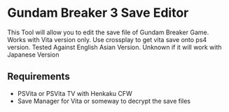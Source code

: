 # Gundam Breaker 3 Save Editor
This Tool will allow you to edit the save file of Gundam Breaker Game.   Works with Vita version only.  Use crossplay to get vita save onto ps4 version.  Tested Against English Asian Version.  Unknown if it will work with Japanese Version

## Requirements
* PSVita or PSVita TV with Henkaku CFW
* Save Manager for Vita or someway to decrypt the save files



